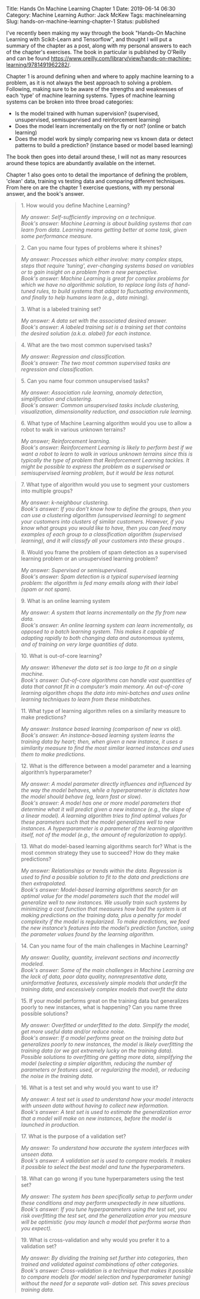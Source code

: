 Title: Hands On Machine Learning Chapter 1
Date: 2019-06-14 06:30
Category: Machine Learning
Author: Jack McKew
Tags: machinelearning
Slug: hands-on-machine-learning-chapter-1
Status: published

I've recently been making my way through the book "Hands-On Machine Learning with Scikit-Learn and Tensorflow", and thought I will put a summary of the chapter as a post, along with my personal answers to each of the chapter's exercises. The book in particular is published by O'Reilly and can be found <https://www.oreilly.com/library/view/hands-on-machine-learning/9781491962282/>.

Chapter 1 is around defining when and where to apply machine learning to a problem, as it is not always the best approach to solving a problem. Following, making sure to be aware of the strengths and weaknesses of each 'type' of machine learning systems. Types of machine learning systems can be broken into three broad categories:

-   Is the model trained with human supervision? (supervised, unsupervised, semisupervised and reinforcement learning)
-   Does the model learn incrementally on the fly or not? (online or batch learning)
-   Does the model work by simply comparing new vs known data or detect patterns to build a prediction? (instance based or model based learning)

The book then goes into detail around these, I will not as many resources around these topics are abundantly available on the internet.

Chapter 1 also goes onto to detail the importance of defining the problem, 'clean' data, training vs testing data and comparing different techniques. From here on are the chapter 1 exercise questions, with my personal answer, and the book's answer.

> 1\. How would you define Machine Learning?
>
> <cite>My answer: Self-sufficiently improving on a technique.\
> Book's answer: Machine Learning is about building systems that can learn from data. Learning means getting better at some task, given some performance measure.</cite>



> 2\. Can you name four types of problems where it shines?
>
> <cite>My answer: Processes which either involve: many complex steps, steps that require 'tuning', ever-changing systems based on variables or to gain insight on a problem from a new perspective.\
> Book's answer: Machine Learning is great for complex problems for which we have no algorithmic solution, to replace long lists of hand-tuned rules, to build systems that adapt to fluctuating environments, and finally to help humans learn (e.g., data mining). </cite>



> 3\. What is a labeled training set?
>
> <cite>My answer: A data set with the associated desired answer.\
> Book's answer: A labeled training set is a training set that contains the desired solution (a.k.a. alabel) for each instance. </cite>



> 4\. What are the two most common supervised tasks?
>
> <cite>My answer: Regression and classification.\
> Book's answer: The two most common supervised tasks are regression and classification. </cite>



> 5\. Can you name four common unsupervised tasks?
>
> <cite>My answer: Association rule learning, anomaly detection, simplification and clustering.\
> Book's answer: Common unsupervised tasks include clustering, visualization, dimensionality reduction, and association rule learning. </cite>



> 6\. What type of Machine Learning algorithm would you use to allow a robot to walk in various unknown terrains?
>
> <cite>My answer; Reinforcement learning.\
> Book's answer: Reinforcement Learning is likely to perform best if we want a robot to learn to walk in various unknown terrains since this is typically the type of problem that Reinforcement Learning tackles. It might be possible to express the problem as a supervised or semisupervised learning problem, but it would be less natural. </cite>



> 7\. What type of algorithm would you use to segment your customers into multiple groups?
>
> <cite>My answer: k-neighbour clustering.\
> Book's answer: If you don’t know how to define the groups, then you can use a clustering algorithm (unsupervised learning) to segment your customers into clusters of similar customers. However, if you know what groups you would like to have, then you can feed many examples of each group to a classification algorithm (supervised learning), and it will classify all your customers into these groups .</cite>



> 8\. Would you frame the problem of spam detection as a supervised learning problem or an unsupervised learning problem?
>
> <cite>My answer: Supervised or semisupervised.\
> Book's answer: Spam detection is a typical supervised learning problem: the algorithm is fed many emails along with their label (spam or not spam). </cite>



> 9\. What is an online learning system
>
> <cite>My answer: A system that learns incrementally on the fly from new data.\
> Book's answer: An online learning system can learn incrementally, as opposed to a batch learning system. This makes it capable of adapting rapidly to both changing data and autonomous systems, and of training on very large quantities of data. </cite>



> 10\. What is out-of-core learning?
>
> <cite>My answer: Whenever the data set is too large to fit on a single machine.\
> Book's answer: Out-of-core algorithms can handle vast quantities of data that cannot fit in a computer’s main memory. An out-of-core learning algorithm chops the data into mini-batches and uses online learning techniques to learn from these minibatches.</cite>



> 11\. What type of learning algorithm relies on a similarity measure to make predictions?
>
> <cite>My answer: Instance based learning (comparison of new vs old).\
> Book's answer: An instance-based learning system learns the training data by heart; then, when given a new instance, it uses a similarity measure to find the most similar learned instances and uses them to make predictions.</cite>



> 12\. What is the difference between a model parameter and a learning algorithm’s hyperparameter?
>
> <cite>My answer: A model parameter directly influences and influenced by the way the model behaves, while a hyperparameter is dictates how the model should behave (eg, learn fast or slow).\
> Book's answer: A model has one or more model parameters that determine what it will predict given a new instance (e.g., the slope of a linear model). A learning algorithm tries to find optimal values for these parameters such that the model generalizes well to new instances. A hyperparameter is a parameter of the learning algorithm itself, not of the model (e.g., the amount of regularization to apply). </cite>



> 13\. What do model-based learning algorithms search for? What is the most common strategy they use to succeed? How do they make predictions?
>
> <cite>My answer: Relationships or trends within the data. Regression is used to find a possible solution to fit to the data and predictions are then extrapolated.\
> Book's answer: Model-based learning algorithms search for an optimal value for the model parameters such that the model will generalize well to new instances. We usually train such systems by minimizing a cost function that measures how bad the system is at making predictions on the training data, plus a penalty for model complexity if the model is regularized. To make predictions, we feed the new instance’s features into the model’s prediction function, using the parameter values found by the learning algorithm. </cite>



> 14\. Can you name four of the main challenges in Machine Learning?
>
> <cite>My answer: Quality, quantity, irrelevant sections and incorrectly modeled.\
> Book's answer: Some of the main challenges in Machine Learning are the lack of data, poor data quality, nonrepresentative data, uninformative features, excessively simple models that underfit the training data, and excessively complex models that overfit the data </cite>



> 15\. If your model performs great on the training data but generalizes poorly to new instances, what is happening? Can you name three possible solutions?
>
> <cite>My answer: Overfitted or underfitted to the data. Simplify the model, get more useful data and/or reduce noise.\
> Book's answer: If a model performs great on the training data but generalizes poorly to new instances, the model is likely overfitting the training data (or we got extremely lucky on the training data). Possible solutions to overfitting are getting more data, simplifying the model (selecting a simpler algorithm, reducing the number of parameters or features used, or regularizing the model), or reducing the noise in the training data. </cite>



> 16\. What is a test set and why would you want to use it?
>
> <cite>My answer: A test set is used to understand how your model interacts with unseen data without having to collect new information.\
> Book's answer: A test set is used to estimate the generalization error that a model will make on new instances, before the model is launched in production. </cite>



> 17\. What is the purpose of a validation set?
>
> <cite>My answer: To understand how accurate the system interfaces with unseen data.\
> Book's answer: A validation set is used to compare models. It makes it possible to select the best model and tune the hyperparameters. </cite>



> 18\. What can go wrong if you tune hyperparameters using the test set?
>
> <cite>My answer: The system has been specifically setup to perform under these conditions and may perform unexpectedly in new situations.\
> Book's answer: If you tune hyperparameters using the test set, you risk overfitting the test set, and the generalization error you measure will be optimistic (you may launch a model that performs worse than you expect). </cite>



> 19\. What is cross-validation and why would you prefer it to a validation set?
>
> <cite>My answer: By dividing the training set further into categories, then trained and validated against combinations of other categories.\
> Book's answer: Cross-validation is a technique that makes it possible to compare models (for model selection and hyperparameter tuning) without the need for a separate vali‐ dation set. This saves precious training data.</cite>
